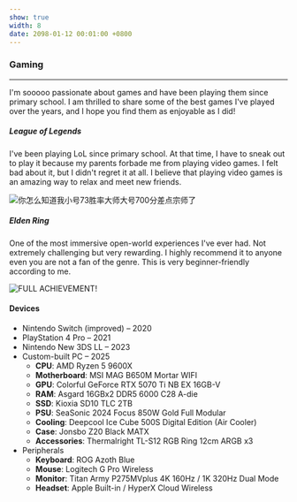 ```yaml
---
show: true
width: 8
date: 2098-01-12 00:01:00 +0800
---
```

<div class="p-4">
  <h3>Gaming</h3>
  <hr />
  <p>
      I'm sooooo passionate about games and have been playing them since primary school. I am thrilled to share some of the best games I've played over the years, and I hope you find them as enjoyable as I did!
  </p>
  <h5>League of Legends</h5>
  <p>
      I've been playing LoL since primary school. At that time, I have to sneak out to play it because my parents forbade me from playing video games. I felt bad about it, but I didn't regret it at all. I believe that playing video games is an amazing way to relax and meet new friends. 
  </p>
  <img 
    data-src="{{ 'assets/images/bazinga/hobbies/league.png' | relative_url }}" 
    class="lazy w-100 rounded" 
    src="{{ '/assets/images/empty_300x200.png' | relative_url }}" 
    data-toggle="tooltip" 
    data-placement="top" 
    title="你怎么知道我小号73胜率大师大号700分差点宗师了">


  <h5>Elden Ring</h5>
  <p>
      One of the most immersive open-world experiences I've ever had. Not extremely challenging but very rewarding. I highly recommend it to anyone even you are not a fan of the genre. This is very beginner-friendly according to me. 
  </p>
  <img 
    data-src="{{ 'assets/images/bazinga/hobbies/elden.png' | relative_url }}" 
    class="lazy w-100 rounded" 
    src="{{ '/assets/images/empty_300x200.png' | relative_url }}" 
    data-toggle="tooltip" 
    data-placement="top" 
    title="FULL ACHIEVEMENT!">



  <h4>Devices</h4>
  <ul>
    <li>Nintendo Switch (improved) – 2020</li>
    <li>PlayStation 4 Pro – 2021</li>
    <li>Nintendo New 3DS LL – 2023</li>
    <li>
      Custom-built PC – 2025
      <ul>
        <li><strong>CPU</strong>: AMD Ryzen 5 9600X</li>
        <li><strong>Motherboard</strong>: MSI MAG B650M Mortar WIFI</li>
        <li><strong>GPU</strong>: Colorful GeForce RTX 5070 Ti NB EX 16GB-V</li>
        <li><strong>RAM</strong>: Asgard 16GBx2 DDR5 6000 C28 A-die</li>
        <li><strong>SSD</strong>: Kioxia SD10 TLC 2TB</li>
        <li><strong>PSU</strong>: SeaSonic 2024 Focus 850W Gold Full Modular</li>
        <li><strong>Cooling</strong>: Deepcool Ice Cube 500S Digital Edition (Air Cooler)</li>
        <li><strong>Case</strong>: Jonsbo Z20 Black MATX</li>
        <li><strong>Accessories</strong>: Thermalright TL-S12 RGB Ring 12cm ARGB x3</li>
      </ul>
    </li>
    <li>
      Peripherals
      <ul>
        <li><strong>Keyboard</strong>: ROG Azoth Blue</li>
        <li><strong>Mouse</strong>: Logitech G Pro Wireless</li>
        <li><strong>Monitor</strong>: Titan Army P275MVplus 4K 160Hz / 1K 320Hz Dual Mode</li>
        <li><strong>Headset</strong>: Apple Built-in / HyperX Cloud Wireless</li>
      </ul>
    </li>
  </ul>
</div>

